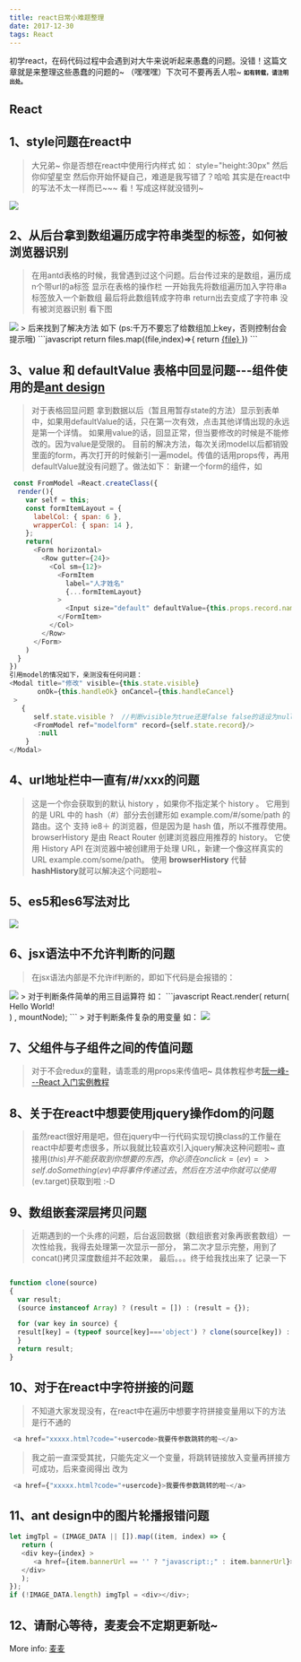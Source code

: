 ```yaml
---
title: react日常小难题整理
date: 2017-12-30
tags: React
---
```

初学react，在码代码过程中会遇到对大牛来说听起来愚蠢的问题。没错！这篇文章就是来整理这些愚蠢的问题的~ （嘿嘿嘿）下次可不要再丢人啦~
<font size=1>**如有转载，请注明出处。**</font>
## React
## 1、style问题在react中
> 大兄弟~ 你是否想在react中使用行内样式
> 如： style="height:30px"
> 然后你仰望星空 然后你开始怀疑自己，难道是我写错了？哈哈 其实是在react中的写法不太一样而已~~~
> 看！写成这样就没错列~
<img src="https://github.com/maimai123/maimai123.github.io/blob/master/img/style.png?raw=true" />

## 2、从后台拿到数组遍历成字符串类型的标签，如何被浏览器识别
> 在用antd表格的时候，我曾遇到过这个问题。后台传过来的是数组，遍历成n个带url的a标签 显示在表格的操作栏
> 一开始我先将数组遍历加入字符串a标签放入一个新数组 最后将此数组转成字符串 return出去变成了字符串 没有被浏览器识别 看下图
<img src="https://github.com/maimai123/maimai123.github.io/blob/master/img/return.png?raw=true" />
> 后来找到了解决方法 如下 (ps:千万不要忘了给数组加上key，否则控制台会提示哦)
```javascript
return files.map((file,index)=>{
  return <a key={index} href=""><Icon type="paper-clip" /> {file} </a>
})
```

<!--more-->
## 3、value 和 defaultValue 表格中回显问题---组件使用的是[ant design](https://ant.design/)
> 对于表格回显问题 拿到数据以后（暂且用暂存state的方法）显示到表单中，如果用defaultValue的话，只在第一次有效，点击其他详情出现的永远是第一个详情。
> 如果用value的话，回显正常，但当要修改的时候是不能修改的。因为value是受限的。
> 目前的解决方法，每次关闭model以后都销毁里面的form，再次打开的时候新引一遍model。传值的话用props传，再用defaultValue就没有问题了。做法如下：
>新建一个form的组件，如
```javascript
 const FromModel =React.createClass({
  render(){
    var self = this;
    const formItemLayout = {
      labelCol: { span: 6 },
      wrapperCol: { span: 14 },
    };
    return(
      <Form horizontal>
        <Row gutter={24}>
          <Col sm={12}>
            <FormItem
              label="人才姓名"
              {...formItemLayout}
            >
              <Input size="default" defaultValue={this.props.record.name} />
            </FormItem>
          </Col>
        </Row>
      </Form>
    )
  }
})
引用model的情况如下，亲测没有任何问题：
<Modal title="修改" visible={this.state.visible}
       onOk={this.handleOk} onCancel={this.handleCancel}
 >
   {
      self.state.visible ?  //判断visible为true还是false false的话设为null
      <FromModel ref="modelform" record={self.state.record}/>
       :null
    }
</Modal>
```

## 4、url地址栏中一直有/#/xxx的问题
> 这是一个你会获取到的默认 history ，如果你不指定某个 history 。
> 它用到的是 URL 中的 hash（#）部分去创建形如 example.com/#/some/path 的路由。这个 支持 ie8＋ 的浏览器，但是因为是 hash 值，所以不推荐使用。
> browserHistory 是由 React Router 创建浏览器应用推荐的 history。
> 它使用 History API 在浏览器中被创建用于处理 URL，新建一个像这样真实的 URL example.com/some/path。
> 使用 **browserHistory** 代替 **hashHistory**就可以解决这个问题啦~

## 5、es5和es6写法对比
<img src="https://github.com/maimai123/maimai123.github.io/blob/master/img/es6.png?raw=true" />

## 6、jsx语法中不允许判断的问题
> 在jsx语法内部是不允许if判断的，即如下代码是会报错的：
<img src="https://github.com/maimai123/maimai123.github.io/blob/master/img/jsx.png?raw=true" />
> 对于判断条件简单的用三目运算符 如：
```javascript
React.render(
  return(
      <div id={condition ? 'true的情况' : 'false的情况'}>
          Hello World!
      </div>
    )
, mountNode);
```
> 对于判断条件复杂的用变量 如：
<img src="https://github.com/maimai123/maimai123.github.io/blob/master/img/jsx2.png?raw=true" />

## 7、父组件与子组件之间的传值问题
> 对于不会redux的童鞋，请乖乖的用props来传值吧~ 具体教程参考[阮一峰---React 入门实例教程](http://www.ruanyifeng.com/blog/2015/03/react.html)

## 8、关于在react中想要使用jquery操作dom的问题
> 虽然react很好用是吧，但在jquery中一行代码实现切换class的工作量在react中却要考虑很多，所以我就比较喜欢引入jquery解决这种问题啦~
> 直接用$(this)并不能获取到你想要的东西，你必须在onclick={(ev)=>self.doSomething(ev)}中将事件传递过去，然后在方法中你就可以使用$(ev.target)获取到啦 :-D

## 9、数组嵌套深层拷贝问题
> 近期遇到的一个头疼的问题，后台返回数据（数组嵌套对象再嵌套数组）一次性给我，我得去处理第一次显示一部分，
> 第二次才显示完整，用到了concat()拷贝深度数组并不起效果，
> 最后。。。终于给我找出来了 记录一下
```javascript

function clone(source)
{
  var result;
  (source instanceof Array) ? (result = []) : (result = {});

  for (var key in source) {
  result[key] = (typeof source[key]==='object') ? clone(source[key]) : source[key];
  }
  return result;
}

```
## 10、对于在react中字符拼接的问题
> 不知道大家发现没有，在react中在遍历中想要字符拼接变量用以下的方法是行不通的
```javascript
 <a href="xxxxx.html?code="+usercode>我要传参数跳转的啦~</a>
```
> 我之前一直深受其扰，只能先定义一个变量，将跳转链接放入变量再拼接方可成功，后来查阅得出
> 改为
```javascript
 <a href={"xxxxx.html?code="+usercode}>我要传参数跳转的啦~</a>
```

## 11、ant design中的图片轮播报错问题
```javascript
let imgTpl = (IMAGE_DATA || []).map((item, index) => {
   return (
   <div key={index} >
      <a href={item.bannerUrl == '' ? "javascript:;" : item.bannerUrl}><img src={item.url} alt={item.bannerName}/></a>
   </div>
   );
});
if (!IMAGE_DATA.length) imgTpl = <div></div>;
```

## 12、请耐心等待，麦麦会不定期更新哒~

More info: [麦麦](https://github.com/maimai123)

